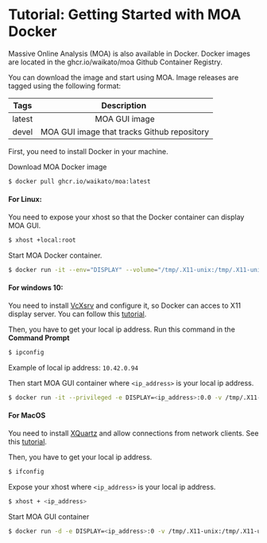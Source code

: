 # Tutorial: Getting Started with MOA Docker


Massive Online Analysis (MOA) is also available in Docker. Docker images are located in the ghcr.io/waikato/moa Github Container Registry.

You can download the image and start using MOA. Image releases are tagged using the following format:

|Tags| Description |
|:---:|:---:|
|latest	| MOA GUI image|
|devel|MOA GUI image that tracks Github repository |

First, you need to install Docker in your machine.



Download MOA Docker image

```bash
$ docker pull ghcr.io/waikato/moa:latest
```


#### For Linux:

You need to expose your xhost so that the Docker container can display MOA GUI.
```bash
$ xhost +local:root
```
Start MOA Docker container.

```bash
$ docker run -it --env="DISPLAY" --volume="/tmp/.X11-unix:/tmp/.X11-unix:rw" ghcr.io/waikato/moa:latest
```



#### For windows 10:

You need to install [VcXsrv](https://sourceforge.net/projects/vcxsrv/) and configure it, so Docker can acces to X11 display server. You can follow this [tutorial](https://dev.to/darksmile92/run-gui-app-in-linux-docker-container-on-windows-host-4kde).

Then, you have to get your local ip address. Run this command in the **Command Prompt**

```bash
$ ipconfig
```
Example of local ip address: `10.42.0.94`


Then start MOA GUI container where `<ip_address>` is your local ip address.

```bash
$ docker run -it --privileged -e DISPLAY=<ip_address>:0.0 -v /tmp/.X11-unix:/tmp/.X11-unix ghcr.io/waikato/moa:latest
```



#### For MacOS

You need to install [XQuartz](https://www.xquartz.org/) and allow connections from network clients. See this [tutorial](https://sourabhbajaj.com/blog/2017/02/07/gui-applications-docker-mac/#install-xquartz).

Then, you have to get your local ip address.
```bash
$ ifconfig
```

Expose your xhost where `<ip_address>` is your local ip address.

```bash
$ xhost + <ip_address>
```

Start MOA GUI container

```bash
$ docker run -d -e DISPLAY=<ip_address>:0 -v /tmp/.X11-unix:/tmp/.X11-unix ghcr.io/waikato/moa:latest
```
